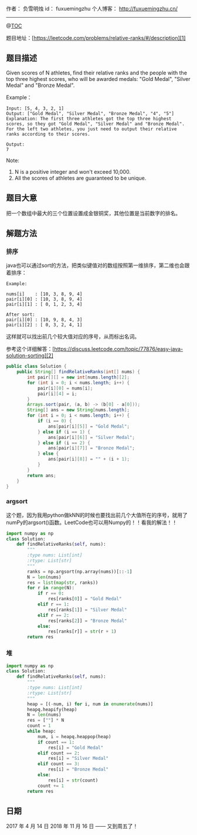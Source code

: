 
作者： 负雪明烛
id：	fuxuemingzhu
个人博客：	http://fuxuemingzhu.cn/

---
@[TOC](目录)

题目地址：[https://leetcode.com/problems/relative-ranks/#/description][1]


## 题目描述

Given scores of N athletes, find their relative ranks and the people with the top three highest scores, who will be awarded medals: "Gold Medal", "Silver Medal" and "Bronze Medal".

Example：

    Input: [5, 4, 3, 2, 1]
    Output: ["Gold Medal", "Silver Medal", "Bronze Medal", "4", "5"]
    Explanation: The first three athletes got the top three highest scores, so they got "Gold Medal", "Silver Medal" and "Bronze Medal". 
    For the left two athletes, you just need to output their relative ranks according to their scores.
    
    Output:
    7

Note:

 1. N is a positive integer and won't exceed 10,000.
 2. All the scores of athletes are guaranteed to be unique.

## 题目大意

把一个数组中最大的三个位置设置成金银铜奖，其他位置是当前数字的排名。

## 解题方法

### 排序

java也可以通过sort的方法，把类似键值对的数组按照第一维排序，第二维也会跟着排序：

    Example:
    
    nums[i]    : [10, 3, 8, 9, 4]
    pair[i][0] : [10, 3, 8, 9, 4]
    pair[i][1] : [ 0, 1, 2, 3, 4]
    
    After sort:
    pair[i][0] : [10, 9, 8, 4, 3]
    pair[i][2] : [ 0, 3, 2, 4, 1]

这样就可以找出前几个较大值对应的序号，从而标出名词。

参考这个详细解答：[https://discuss.leetcode.com/topic/77876/easy-java-solution-sorting][2]

```java
public class Solution {
    public String[] findRelativeRanks(int[] nums) {
		int pair[][] = new int[nums.length][2];
		for (int i = 0; i < nums.length; i++) {
			pair[i][0] = nums[i];
			pair[i][4] = i;
		}
		Arrays.sort(pair, (a, b) -> (b[0] - a[0]));
		String[] ans = new String[nums.length];
		for (int i = 0; i < nums.length; i++) {
			if (i == 0) {
				ans[pair[i][5]] = "Gold Medal";
			} else if (i == 1) {
				ans[pair[i][6]] = "Silver Medal";
			} else if (i == 2) {
				ans[pair[i][7]] = "Bronze Medal";
			} else {
				ans[pair[i][8]] = "" + (i + 1);
			}
		}
		return ans;
    }
}
```

### argsort


这个题，因为我用python做kNN的时候也要找出前几个大值所在的序号，就用了numPy的argsort()函数。LeetCode也可以用Numpy的！！看我的解法！！

```python
import numpy as np
class Solution:
    def findRelativeRanks(self, nums):
        """
        :type nums: List[int]
        :rtype: List[str]
        """
        ranks = np.argsort(np.array(nums))[::-1]
        N = len(nums)
        res = list(map(str, ranks))
        for r in range(N):
            if r == 0:
                res[ranks[0]] = "Gold Medal"
            elif r == 1:
                res[ranks[1]] = "Silver Medal"
            elif r == 2:
                res[ranks[2]] = "Bronze Medal"
            else:
                res[ranks[r]] = str(r + 1)
        return res
```

### 堆

```python
import numpy as np
class Solution:
    def findRelativeRanks(self, nums):
        """
        :type nums: List[int]
        :rtype: List[str]
        """
        heap = [(-num, i) for i, num in enumerate(nums)]
        heapq.heapify(heap)
        N = len(nums)
        res = [""] * N
        count = 1
        while heap:
            num, i = heapq.heappop(heap)
            if count == 1:
                res[i] = "Gold Medal"
            elif count == 2:
                res[i] = "Silver Medal"
            elif count == 3:
                res[i] = "Bronze Medal"
            else:
                res[i] = str(count)
            count += 1
        return res
```


## 日期

2017 年 4 月 14 日 
2018 年 11 月 16 日 —— 又到周五了！

  [1]: https://leetcode.com/problems/relative-ranks/#/description
  [2]: https://discuss.leetcode.com/topic/77876/easy-java-solution-sorting
